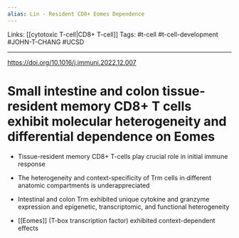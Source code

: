 ```yaml
---
alias: Lin - Resident CD8+ Eomes Dependence
---
```


Links: [[cytotoxic T-cell|CD8+ T-cell]]
Tags: #t-cell #t-cell-development #JOHN-T-CHANG #UCSD

---

https://doi.org/10.1016/j.immuni.2022.12.007

# Small intestine and colon tissue-resident memory CD8+ T cells exhibit molecular heterogeneity and differential dependence on Eomes

- Tissue-resident memory CD8+ T-cells play crucial role in initial immune response
- The heterogeneity and context-specificity of Trm cells in different anatomic compartments is underappreciated

- Intestinal and colon Trm exhibited unique cytokine and granzyme expression and epigenetic, transcriptomic, and functional heterogeneity
- [[Eomes]] (T-box transcription factor) exhibited context-dependent effects